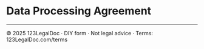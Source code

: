 # Data Processing Agreement

---
© 2025 123LegalDoc · DIY form · Not legal advice · Terms: 123LegalDoc.com/terms
